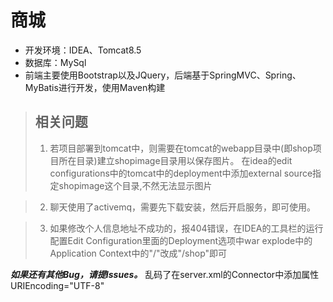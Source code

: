 # 商城
- 开发环境：IDEA、Tomcat8.5
- 数据库：MySql
- 前端主要使用Bootstrap以及JQuery，后端基于SpringMVC、Spring、MyBatis进行开发，使用Maven构建

> ## 相关问题
> 1. 若项目部署到tomcat中，则需要在tomcat的webapp目录中(即shop项目所在目录)建立shopimage目录用以保存图片。 在idea的edit configurations中的tomcat中的deployment中添加external source指定shopimage这个目录,不然无法显示图片

> 2. 聊天使用了activemq，需要先下载安装，然后开启服务，即可使用。

> 3. 如果修改个人信息地址不成功的，报404错误，在IDEA的工具栏的运行配置Edit Configuration里面的Deployment选项中war explode中的Application Context中的"/"改成"/shop"即可


***如果还有其他Bug，请提Issues。***
乱码了在server.xml的Connector中添加属性URIEncoding="UTF-8"
